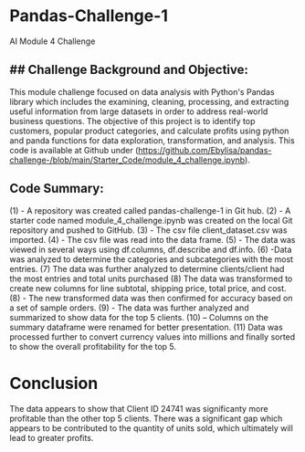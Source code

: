 # Pandas-Challenge-1
AI Module 4 Challenge

## ## Challenge Background and Objective:
This module challenge focused on data analysis with Python's Pandas library which includes the examining, cleaning, processing, and extracting useful information from large datasets in order to address real-world business questions. The objective of this project is to identify top customers, popular product categories, and calculate profits using python and panda functions for data exploration, transformation, and analysis. This code is available at Github under (https://github.com/Ebylisa/pandas-challenge-/blob/main/Starter_Code/module_4_challenge.ipynb).

## Code Summary:
(1)	- A repository was created called pandas-challenge-1 in Git hub. (2) - A starter code named module_4_challenge.ipynb was created on the local Git repository and pushed to GitHub. (3) - The csv file client_dataset.csv was imported. (4) - The csv file was read into the data frame. (5) - The data was viewed in several ways using df.columns,  df.describe  and df.info. (6) -Data was analyzed to determine the categories and subcategories with the most entries. (7) The data was further analyzed to determine clients/client had the most entries and total units purchased (8) The data was transformed to create new columns for line subtotal, shipping price, total price, and cost. (8) - The new transformed data was then confirmed for accuracy based on a set of sample orders. (9) - The data was further analyzed and summarized to show data for the top 5 clients. (10) – Columns on the summary dataframe were renamed for better presentation. (11) Data was processed further to convert currency values into millions and finally sorted to show the overall profitability for the top 5. 

# Conclusion
The data appears to show that Client ID 24741 was significanty more profitable than the other top 5 clients.  There was a significant gap which appears to be contributed to the quantity of units sold, which ultimately will lead to greater profits.
